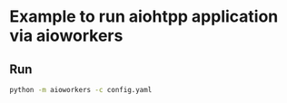# Example to run aiohtpp application via aioworkers

## Run

```bash
python -m aioworkers -c config.yaml
```